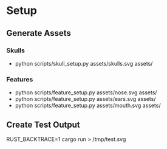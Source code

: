# Setup

## Generate Assets

### Skulls
* python scripts/skull_setup.py assets/skulls.svg assets/

### Features
* python scripts/feature_setup.py assets/nose.svg assets/
* python scripts/feature_setup.py assets/ears.svg assets/
* python scripts/feature_setup.py assets/mouth.svg assets/

## Create Test Output

RUST_BACKTRACE=1 cargo run > /tmp/test.svg
